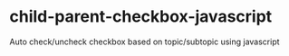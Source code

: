# child-parent-checkbox-javascript
Auto check/uncheck checkbox based on topic/subtopic using javascript
